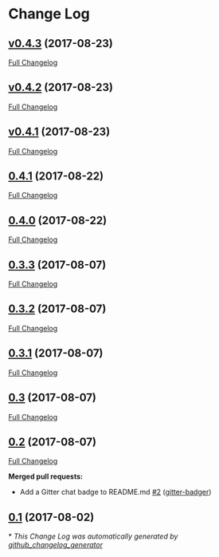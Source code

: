 # Change Log

## [v0.4.3](https://github.com/liiight/notifiers/tree/v0.4.3) (2017-08-23)
[Full Changelog](https://github.com/liiight/notifiers/compare/v0.4.2...v0.4.3)

## [v0.4.2](https://github.com/liiight/notifiers/tree/v0.4.2) (2017-08-23)
[Full Changelog](https://github.com/liiight/notifiers/compare/v0.4.1...v0.4.2)

## [v0.4.1](https://github.com/liiight/notifiers/tree/v0.4.1) (2017-08-23)
[Full Changelog](https://github.com/liiight/notifiers/compare/0.4.1...v0.4.1)

## [0.4.1](https://github.com/liiight/notifiers/tree/0.4.1) (2017-08-22)
[Full Changelog](https://github.com/liiight/notifiers/compare/0.4.0...0.4.1)

## [0.4.0](https://github.com/liiight/notifiers/tree/0.4.0) (2017-08-22)
[Full Changelog](https://github.com/liiight/notifiers/compare/0.3.3...0.4.0)

## [0.3.3](https://github.com/liiight/notifiers/tree/0.3.3) (2017-08-07)
[Full Changelog](https://github.com/liiight/notifiers/compare/0.3.2...0.3.3)

## [0.3.2](https://github.com/liiight/notifiers/tree/0.3.2) (2017-08-07)
[Full Changelog](https://github.com/liiight/notifiers/compare/0.3.1...0.3.2)

## [0.3.1](https://github.com/liiight/notifiers/tree/0.3.1) (2017-08-07)
[Full Changelog](https://github.com/liiight/notifiers/compare/0.3...0.3.1)

## [0.3](https://github.com/liiight/notifiers/tree/0.3) (2017-08-07)
[Full Changelog](https://github.com/liiight/notifiers/compare/0.2...0.3)

## [0.2](https://github.com/liiight/notifiers/tree/0.2) (2017-08-07)
[Full Changelog](https://github.com/liiight/notifiers/compare/0.1...0.2)

**Merged pull requests:**

- Add a Gitter chat badge to README.md [\#2](https://github.com/liiight/notifiers/pull/2) ([gitter-badger](https://github.com/gitter-badger))

## [0.1](https://github.com/liiight/notifiers/tree/0.1) (2017-08-02)


\* *This Change Log was automatically generated by [github_changelog_generator](https://github.com/skywinder/Github-Changelog-Generator)*